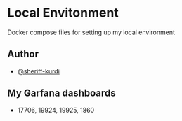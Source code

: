 # Local Envitonment
Docker compose files for setting up my local environment



## Author

- [@sheriff-kurdi](https://www.github.com/sheriff-kurdi)



## My Garfana dashboards

- 17706, 19924, 19925, 1860
